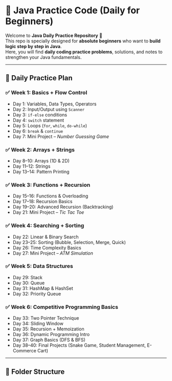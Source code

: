# 🚀 Java Practice Code (Daily for Beginners)

Welcome to **Java Daily Practice Repository** 🎯  
This repo is specially designed for **absolute beginners** who want to **build logic step by step in Java**.  
Here, you will find **daily coding practice problems**, solutions, and notes to strengthen your Java fundamentals.

---

## 📅 Daily Practice Plan

### ✅ Week 1: Basics + Flow Control
- Day 1: Variables, Data Types, Operators  
- Day 2: Input/Output using `Scanner`  
- Day 3: `if-else` conditions  
- Day 4: `switch` statement  
- Day 5: Loops (`for`, `while`, `do-while`)  
- Day 6: `break` & `continue`  
- Day 7: Mini Project – *Number Guessing Game*  

### ✅ Week 2: Arrays + Strings
- Day 8–10: Arrays (1D & 2D)  
- Day 11–12: Strings  
- Day 13–14: Pattern Printing  

### ✅ Week 3: Functions + Recursion
- Day 15–16: Functions & Overloading  
- Day 17–18: Recursion Basics  
- Day 19–20: Advanced Recursion (Backtracking)  
- Day 21: Mini Project – *Tic Tac Toe*  

### ✅ Week 4: Searching + Sorting
- Day 22: Linear & Binary Search  
- Day 23–25: Sorting (Bubble, Selection, Merge, Quick)  
- Day 26: Time Complexity Basics  
- Day 27: Mini Project – *ATM Simulation*  

### ✅ Week 5: Data Structures
- Day 29: Stack  
- Day 30: Queue  
- Day 31: HashMap & HashSet  
- Day 32: Priority Queue  

### ✅ Week 6: Competitive Programming Basics
- Day 33: Two Pointer Technique  
- Day 34: Sliding Window  
- Day 35: Recursion + Memoization  
- Day 36: Dynamic Programming Intro  
- Day 37: Graph Basics (DFS & BFS)  
- Day 38–40: Final Projects (Snake Game, Student Management, E-Commerce Cart)

---

## 📂 Folder Structure

